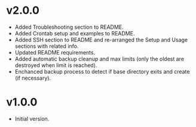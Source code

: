 # v2.0.0

* Added Troubleshooting section to README.
* Added Crontab setup and examples to README.
* Added SSH section to README and re-arranged the Setup and Usage sections with related info.
* Updated README requirements.
* Added automatic backup cleanup and max limits (only the oldest are destroyed when limit is reached).
* Enchanced backup process to detect if base directory exits and create (if necessary).

# v1.0.0

* Initial version.
